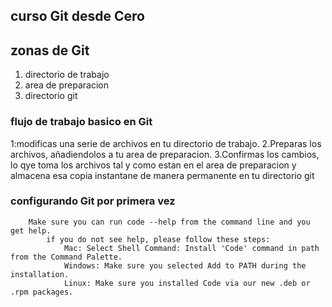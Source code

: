 ## curso Git desde Cero

## zonas de Git
 1. directorio de trabajo
 2. area de preparacion 
 3. directorio git 

### flujo de trabajo basico en Git
1:modificas una serie de archivos en tu directorio de trabajo.
2.Preparas los archivos, añadiendolos a tu area de preparacion.
3.Confirmas los cambios, lo qye toma los archivos tal y como estan en el area de preparacion y almacena esa copia instantane de manera permanente en tu directorio git
### configurando Git por primera vez
```
    Make sure you can run code --help from the command line and you get help.
        if you do not see help, please follow these steps:
            Mac: Select Shell Command: Install 'Code' command in path from the Command Palette.
            Windows: Make sure you selected Add to PATH during the installation.
            Linux: Make sure you installed Code via our new .deb or .rpm packages.
```
